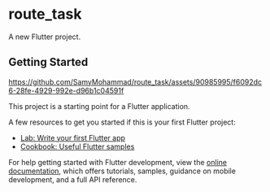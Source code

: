 # route_task

A new Flutter project.

## Getting Started


https://github.com/SamyMohammad/route_task/assets/90985995/f6092dc6-28fe-4929-992e-d96b1c04591f


This project is a starting point for a Flutter application.

A few resources to get you started if this is your first Flutter project:

- [Lab: Write your first Flutter app](https://docs.flutter.dev/get-started/codelab)
- [Cookbook: Useful Flutter samples](https://docs.flutter.dev/cookbook)

For help getting started with Flutter development, view the
[online documentation](https://docs.flutter.dev/), which offers tutorials,
samples, guidance on mobile development, and a full API reference.

